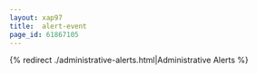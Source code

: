```yaml
---
layout: xap97
title:  alert-event
page_id: 61867105
---
```


{% redirect ./administrative-alerts.html|Administrative Alerts %}
